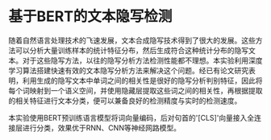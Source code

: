 # 基于BERT的文本隐写检测

随着自然语言处理技术的飞速发展，文本合成隐写技术得到了很大的发展。这些方法可以分析大量训练样本的统计特征分布，然后生成符合这种统计分布的隐写文本。对于这些隐写方法，以往的隐写分析方法检测性能都不理想。本实验利用深度学习算法搭建快速有效的文本隐写分析方法来解决这个问题。经已有论文研究表明，利用生成的隐写文本中单词之间的相关性是很好的隐写分析判别特征，因此将每个词映射到一个语义空间，并使用隐藏层提取这些词之间的相关性，再根据提取的相关特征进行文本分类，便可以兼备良好的检测精度与实时的检测速度。

本实验使用BERT预训练语言模型将词向量编码，后对句首的'[CLS]'向量接入全连接层进行分类，效果优于RNN、CNN等神经网路模型。
